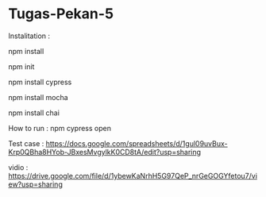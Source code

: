 # Tugas-Pekan-5

Instalitation :

npm install

npm init

npm install cypress

npm install mocha

npm install chai

How to run : 
npm cypress open

Test case : https://docs.google.com/spreadsheets/d/1gul09uvBux-Krp0QBha8HYob-JBxesMvgylkK0CD8tA/edit?usp=sharing

vidio : https://drive.google.com/file/d/1ybewKaNrhH5G97QeP_nrGeGOGYfetou7/view?usp=sharing
